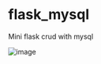 # flask_mysql
Mini flask crud with mysql

![image](https://user-images.githubusercontent.com/30305964/70653316-dd40e800-1c19-11ea-8639-fb0078db1ee0.png)
